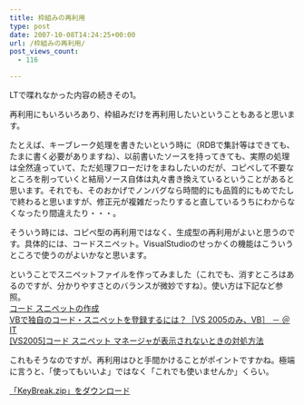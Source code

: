 ```yaml
---
title: 枠組みの再利用
type: post
date: 2007-10-08T14:24:25+00:00
url: /枠組みの再利用/
post_views_count:
  - 116

---
```

LTで喋れなかった内容の続きその1。

再利用にもいろいろあり、枠組みだけを再利用したいということもあると思います。

たとえば、キーブレーク処理を書きたいという時に（RDBで集計等はできても、たまに書く必要がありますね）、以前書いたソースを持ってきても、実際の処理は全然違っていて、ただ処理フローだけをまねしたいのだが、コピペして不要なところを削っていくと結局ソース自体は丸々書き換えているということがあると思います。それでも、そのおかげでノンバグなら時間的にも品質的にもめでたしで終わると思いますが、修正元が複雑だったりすると直しているうちにわからなくなったり間違えたり・・・。

そういう時には、コピペ型の再利用ではなく、生成型の再利用がよいと思うのです。具体的には、コードスニペット。VisualStudioのせっかくの機能はこういうところで使うのがよいかなと思います。

ということでスニペットファイルを作ってみました（これでも、消すところはあるのですが、分かりやすさとのバランスが微妙ですね）。使い方は下記など参照。  
[コード スニペットの作成][1]  
[VBで独自のコード・スニペットを登録するには？［VS 2005のみ、VB］ － ＠IT][2]  
[[VS2005]コード スニペット マネージャが表示されないときの対処方法][3]

これもそうなのですが、再利用はひと手間かけることがポイントですかね。極端に言うと、「使ってもいいよ」ではなく「これでも使いませんか」くらい。

[「KeyBreak.zip」をダウンロード][4]

 [1]: http://msdn2.microsoft.com/ja-jp/library/ms165393(VS.80).aspx
 [2]: http://www.atmarkit.co.jp/fdotnet/dotnettips/448addcodesnippetvb/addcodesnippetvb.html
 [3]: http://blogs.sqlpassj.org/mitsugi/archive/2006/01/06/15462.aspx
 [4]: http://konnokiyotaka.txt-nifty.com/pgblog/files/KeyBreak.zip